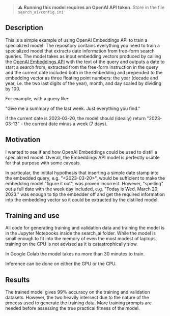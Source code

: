 > :warning: **Running this model requires an OpenAI API token**. Store in the file `search_ai/config.ini`

## Description

This is a simple example of using OpenAI Embeddings API to train a specialized model. The repository contains everything you need 
to train a specialized model that extracts date information from free-form search queries. The model takes as input embedding vectors produced
by calling the [OpenAI Embeddings API](https://platform.openai.com/docs/guides/embeddings) with the text of the query and outputs a date to start a
search from, extracted from the free-form instruction in the query and the current date included both in the embedding and prepended to the embedding
vector as three floating point numbers: the year (decade and year, i.e. the two last digits of the year), month, and day scaled by dividing by 100.

For example, with a query like:

  "Give me a summary of the last week. Just everything you find."
  
if the current date is 2023-03-20, the model should (ideally) return "2023-03-13" - the current date minus a week (7 days).

## Motivation

I wanted to see if and how OpenAI Embeddings could be used to distill a specialized model. Overall, the Embeddings API model is perfectly usable
for that purpose with some caveats.

In particular, the initital hypothesis
that inserting a simple date stamp into the embedded query, e.g. "<2023-03-20>", would be sufficient to make the embedding model "figure it out", was
proven incorrect. However, "spelling" out a full date with the week day included, e.g. "Today is Wed, March 20, 2023." was enough to tip the embedder
off and get the required information into the embedding vector so it could be extracted by the distilled model.

## Training and use

All code for generating training and validation data and training the model is in the Jupyter Notebooks inside the search_ai folder.
While the model is small enough to fit into the memory of even the most modest of laptops, training on the CPU is not advised as it is 
catastrophically slow.

In Google Colab the model takes no more than 30 minutes to train.

Inference can be done on either the GPU or the CPU.

## Results

The trained model gives 99% accuracy on the training and validation datasets. However, the two heavily intersect due to the nature of the process
used to generate the training data. More training prompts are needed before assessing the true practical fitness of the model.
